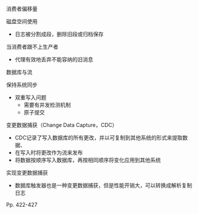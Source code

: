 消费者偏移量

磁盘空间使用

-   日志被分割成段，删除旧段或归档保存

当消费者跟不上生产者

-   代理有效地丢弃不能容纳的旧消息

数据库与流

保持系统同步

-   双重写入问题
    -   需要有并发检测机制
    -   原子提交

变更数据捕获（Change Data Capture，CDC）

-   CDC记录了写入数据库的所有更改，并以可复制到其他系统的形式来提取数据、
-   在写入时将更改作为流来发布
-   将数据按顺序写入数据库，再按相同顺序将变化应用到其他系统

实现变更数据捕获

-   数据库触发器也是一种变更数据捕获，但是性能开销大，可以转换成解析复制日志

Pp. 422-427